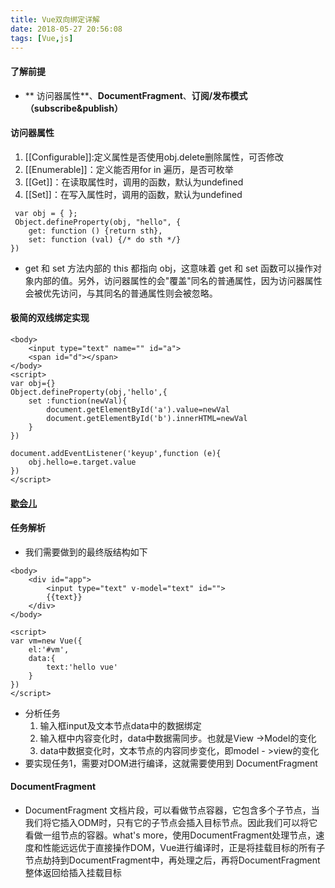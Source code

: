 ```yaml
---
title: Vue双向绑定详解
date: 2018-05-27 20:56:08
tags: [Vue,js]
---
```


#### 了解前提

- ** 访问器属性**、**DocumentFragment**、**订阅/发布模式（subscribe&publish）**

#### 访问器属性

1. [[Configurable]]:定义属性是否使用obj.delete删除属性，可否修改
2. [[Enumerable]]：定义能否用for in 遍历，是否可枚举
3. [[Get]]：在读取属性时，调用的函数，默认为undefined
4. [[Set]]：在写入属性时，调用的函数，默认为undefined

```
 var obj = { };
 Object.defineProperty(obj, "hello", {
	get: function () {return sth},
	set: function (val) {/* do sth */}
})
```

-  get 和 set 方法内部的 this 都指向 obj，这意味着 get 和 set 函数可以操作对象内部的值。另外，访问器属性的会"覆盖"同名的普通属性，因为访问器属性会被优先访问，与其同名的普通属性则会被忽略。

#### 极简的双线绑定实现

~~~
<body>
    <input type="text" name="" id="a">
    <span id="d"></span>
</body>
<script>
var obj={}
Object.defineProperty(obj,'hello',{
    set :function(newVal){
        document.getElementById('a').value=newVal
        document.getElementById('b').innerHTML=newVal
    }
})

document.addEventListener('keyup',function (e){
    obj.hello=e.target.value
})
</script>
~~~

#### [歇会儿](http://www.cnblogs.com/kidney/p/6052935.html?utm_source=gold_browser_extension)

#### 任务解析

- 我们需要做到的最终版结构如下

~~~
<body>
    <div id="app">
        <input type="text" v-model="text" id="">
        {{text}}
    </div>
</body>

<script>
var vm=new Vue({
    el:'#vm',
    data:{
        text:'hello vue'
    }
})
</script>
~~~

- 分析任务
  1. 输入框input及文本节点data中的数据绑定
  2. 输入框中内容变化时，data中数据需同步。也就是View ->Model的变化
  3. data中数据变化时，文本节点的内容同步变化，即model - >view的变化
- 要实现任务1，需要对DOM进行编译，这就需要使用到 DocumentFragment

#### DocumentFragment

- DocumentFragment 文档片段，可以看做节点容器，它包含多个子节点，当我们将它插入ODM时，只有它的子节点会插入目标节点。因此我们可以将它看做一组节点的容器。what's more，使用DocumentFragment处理节点，速度和性能远远优于直接操作DOM，Vue进行编译时，正是将挂载目标的所有子节点劫持到DocumentFragment中，再处理之后，再将DocumentFragment整体返回给插入挂载目标